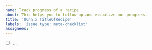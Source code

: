 ```yaml
---
name: Track progress of a recipe
about: This helps you to follow-up and visualize our progress.
title: 'UCnn.x TitleOfRecipe'
labels: 'issue type: meta-checklist'
assignees: ''
---
```


- [ ] ...
